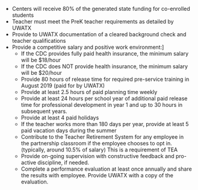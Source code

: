 
* Centers will receive 80% of the generated state funding for co-enrolled students  
* Teacher must meet the PreK teacher requirements as detailed by UWATX
* Provide to UWATX documentation of a cleared background check and teacher qualifications 
* Provide a competitive salary and positive work environment:]
    * If the CDC provides fully paid health insurance, the minimum salary will be $18/hour
    * If the CDC does NOT provide health insurance, the minimum salary will be $20/hour
    * Provide 80 hours of release time for required pre-service training in August 2019 (paid for by UWATX)
    * Provide at least 2.5 hours of paid planning time weekly 
    * Provide at least 24 hours per school year of additional paid release time for professional development in year 1 and up to 30 hours in subsequent years.
    * Provide at least 4 paid holidays
    * If the teacher works more than 180 days per year, provide at least 5 paid vacation days during the summer
    * Contribute to the Teacher Retirement System for any employee in the partnership classroom if the employee chooses to opt in.  (typically, around 10.5% of salary)  This is a requirement of TEA
    * Provide on-going supervision with constructive feedback and pro-active discipline, if needed.
    * Complete a performance evaluation at least once annually and share the results with employee.  Provide UWATX with a copy of the evaluation.


